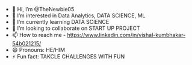 - 👋 Hi, I’m @TheNewbie05
- 👀 I’m interested in Data Analytics, DATA SCIENCE, ML
- 🌱 I’m currently learning DATA SCIENCE
- 💞️ I’m looking to collaborate on START UP PROJECT
- 📫 How to reach me - https://www.linkedin.com/in/vishal-kumbhakar-54b021215/
- 😄 Pronouns: HE/HIM
- ⚡ Fun fact: TAKCLE CHALLENGES WITH FUN

<!---
TheNewbie05/TheNewbie05 is a ✨ special ✨ repository because its `README.md` (this file) appears on your GitHub profile.
You can click the Preview link to take a look at your changes.
--->
